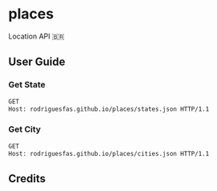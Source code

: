 # places

Location API 🇧🇷


## User Guide

### Get State

```bash
GET
Host: rodriguesfas.github.io/places/states.json HTTP/1.1
```

### Get City

```bash
GET
Host: rodriguesfas.github.io/places/cities.json HTTP/1.1
```

## Credits